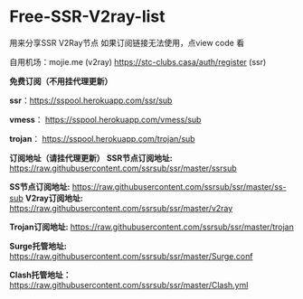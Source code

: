 # Free-SSR-V2ray-list
用来分享SSR V2Ray节点
如果订阅链接无法使用，点view code 看 

自用机场：mojie.me (v2ray)
https://stc-clubs.casa/auth/register  (ssr)

__免费订阅（不用挂代理更新）__

__ssr__：https://sspool.herokuapp.com/ssr/sub

__vmess__：	https://sspool.herokuapp.com/vmess/sub

__trojan__：	https://sspool.herokuapp.com/trojan/sub

__订阅地址（请挂代理更新）__
__SSR节点订阅地址:__
https://raw.githubusercontent.com/ssrsub/ssr/master/ssrsub

__SS节点订阅地址:__
https://raw.githubusercontent.com/ssrsub/ssr/master/ss-sub
__V2ray订阅地址:__
https://raw.githubusercontent.com/ssrsub/ssr/master/v2ray

__Trojan订阅地址:__
https://raw.githubusercontent.com/ssrsub/ssr/master/trojan

__Surge托管地址:__
https://raw.githubusercontent.com/ssrsub/ssr/master/Surge.conf

__Clash托管地址：__
https://raw.githubusercontent.com/ssrsub/ssr/master/Clash.yml
